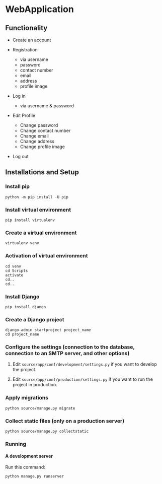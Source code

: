 # WebApplication
## Functionality

- Create an account 
- Registration
    - via username 
    - password
    - contact number
    - email
    - address
    - profile image
    
- Log in
    - via username & password
    
- Edit Profile
    - Change password
    - Change contact number
    - Change email
    - Change address
    - Change profile image

- Log out


## Installations and Setup

### Install pip

```
python -m pip install -U pip
```

### Install virtual environment

```
pip install virtualenv
```

### Create a virtual environment

```
virtualenv venv
```

### Activation of virtual environment

```
cd venv
cd Scripts 
activate
cd..
cd..
```
### Install Django

```
pip install django
```

### Create a Django project

```
django-admin startproject project_name
cd project_name
```

### Configure the settings (connection to the database, connection to an SMTP server, and other options)

1. Edit `source/app/conf/development/settings.py` if you want to develop the project.

2. Edit `source/app/conf/production/settings.py` if you want to run the project in production.

### Apply migrations

```
python source/manage.py migrate
```

### Collect static files (only on a production server)

```
python source/manage.py collectstatic
```

### Running

#### A development server

Run this command:

```
python manage.py runserver
```



